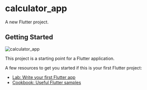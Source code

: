 # calculator_app

A new Flutter project.

## Getting Started

![calculator_app](https://user-images.githubusercontent.com/115084566/194872797-9af892a8-6d7a-4e1c-ace4-98dab7349389.png)



This project is a starting point for a Flutter application.

A few resources to get you started if this is your first Flutter project:

- [Lab: Write your first Flutter app](https://docs.flutter.dev/get-started/codelab)
- [Cookbook: Useful Flutter samples](https://docs.flutter.dev/cookbook)


